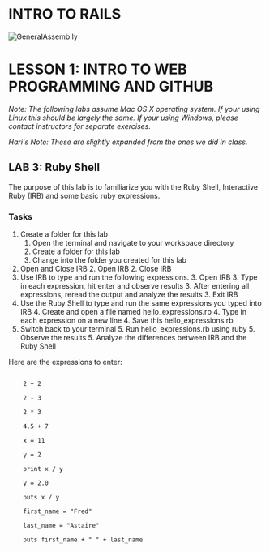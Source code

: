INTRO TO RAILS
============================

![GeneralAssemb.ly](https://github.com/generalassembly/ga-ruby-on-rails-for-devs/raw/master/images/ga.png "GeneralAssemb.ly")


LESSON 1: INTRO TO WEB PROGRAMMING AND GITHUB
========

*Note: The following labs assume Mac OS X operating system.  If your using Linux this should be largely the same.  If your using Windows, please contact instructors for separate exercises.*

*Hari's Note: These are slightly expanded from the ones we did in class.*

LAB 3: Ruby Shell
--------

The purpose of this lab is to familiarize you with the Ruby Shell, Interactive Ruby (IRB) and some basic ruby expressions.

### Tasks

1. Create a folder for this lab
	1. Open the terminal and navigate to your workspace directory
	1. Create a folder for this lab
	1. Change into the folder you created for this lab
2. Open and Close IRB
	2. Open IRB
	2. Close IRB
3. Use IRB to type and run the following expressions.
	3. Open IRB
	3. Type in each expression, hit enter and observe results
	3. After entering all expressions, reread the output and analyze the results
	3. Exit IRB
4. Use the Ruby Shell to type and run the same expressions you typed into IRB
	4. Create and open a file named hello_expressions.rb
	4. Type in each expression on a new line
	4. Save this hello_expressions.rb
5. Switch back to your terminal
	5. Run hello_expressions.rb using ruby
	5. Observe the results
	5. Analyze the differences between IRB and the Ruby Shell

Here are the expressions to enter:

```

	2 + 2
	
	2 - 3
	
	2 * 3
	
	4.5 + 7
	
	x = 11
	
	y = 2
	
	print x / y
	
	y = 2.0
	
	puts x / y
	
	first_name = "Fred"
	
	last_name = "Astaire"
	
	puts first_name + " " + last_name
	
```


